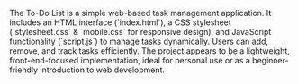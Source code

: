 <p>The To-Do List is a simple web-based task management application. It includes an HTML interface (`index.html`), a CSS stylesheet (`stylesheet.css` & `mobile.css` for responsive design), and JavaScript functionality (`script.js`) to manage tasks dynamically. Users can add, remove, and track tasks efficiently. The project appears to be a lightweight, front-end-focused implementation, ideal for personal use or as a beginner-friendly introduction to web development.</p> 
